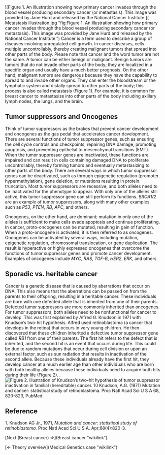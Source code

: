![Figure 1. An illustration showing how primary cancer invades through
the blood vessel producing secondary cancer (or metastasis). This image
was provided by Jane Hurd and released by the National Cancer
Institute.]( Metastasis illustration.jpg "fig:Figure 1. An illustration showing how primary cancer invades through the blood vessel producing secondary cancer (or metastasis). This image was provided by Jane Hurd and released by the National Cancer Institute.")
Cancer is a term used to describe a group of diseases involving
unregulated cell growth. In cancer diseases, cells multiple
uncontrollably, thereby creating malignant tumors that spread into other
parts of the body. Please note that cancer and the word tumor are not
the same. A tumor can be either benign or malignant. Benign tumors are
tumors that do not invade other parts of the body; they are localized in
a specific organ and usually have a much better prognosis. On the other
hand, malignant tumors are dangerous because they have the capability to
spread to and invade other organs. They can enter the bloodstream or the
lymphatic system and distally spread to other parts of the body; this
process is also called metastasis (Figure 1). For example, it is common
for breast cancer to metastasize into other parts of the body including
axillary lymph nodes, the lungs, and the brain.

Tumor suppressors and Oncogenes
-------------------------------

Think of tumor suppressors as the brakes that prevent cancer development
and oncogenes as the gas pedal that accelerates cancer development.
There are several functions of tumor suppressor genes, such as ensuring
the cell cycle controls and checkpoints, repairing DNA damage, promoting
apoptosis, and preventing epithelial to mesenchymal transitions (EMT).
When the tumor suppressor genes are inactivated, these functions are
impaired and can result in cells containing damaged DNA to proliferate
uncontrollably, thereby forming tumors and eventually metastasizing to
other parts of the body. There are several ways in which tumor
suppressor genes can be deactivated, such as through epigenetic
regulation (promoter hypermethylation), gene deletion, or mutations
resulting in protein truncation. Most tumor suppressors are recessive,
and both alleles need to be inactivated for the phenotype to appear.
With only one of the alleles still active, this tumor suppressor gene
can still perform its functions. *BRCA1/2* are an example of tumor
suppressors, along with many other examples such as *P53*, *PTEN*, *RB*,
*APC*, and others.

Oncogenes, on the other hand, are dominant; mutation in only one of the
alleles is sufficient to make cells evade apoptosis and continue
proliferating. In cancer, proto-oncogenes can be mutated, resulting in
gain of function. When a proto-oncogene is activated, it is then
referred to as oncogenes. Oncogenes can be activated by several ways,
including mutation, epigenetic regulation, chromosomal translocation, or
gene duplication. The result is hyperactive or highly expressed
oncogenes that overcome the functions of tumor suppressor genes and
promote cancer development. Examples of oncogenes include *MYC*, *RAS*,
*TGF-B*, *HER2*, *ERK*, and others.

Sporadic vs. heritable cancer
-----------------------------

Cancer is a genetic disease that is caused by aberrations that occur on
DNA. This also means that the aberrations can be passed on from the
parents to their offspring, resulting in a heritable cancer. These
individuals are born with one defected allele that is inherited from one
of their parents. Defected tumor suppressors are more commonly inherited
than oncogenes. For tumor suppressors, both alleles need to be
nonfunctional for cancer to develop. This was first explained by Alfred
G. Knudson in 1971 with Knudson’s two-hit hypothesis. Alfred used
retinoblastoma (a cancer that develops in the retina) that occurs in
very young children. He then discovered that these children inherited a
defective tumor suppressor gene called *RB1* from one of their parents.
The first hit refers to the defect that is inherited, and the second hit
is an event that occurs during life. This could be due to random
mutations that occur during cell division or upon an external factor,
such as sun radiation that results in inactivation of the second allele.
Because these individuals already have the first hit, they develop
cancer at a much earlier age than other individuals who are born with
both healthy alleles because these individuals need to acquire both hits
during their life (Figure 2). . ![Figure 2. Illustration of Knudson’s
two-hit hypothesis of tumor suppressor inactivation in familial
(hereditable) cancer. 10 Knudson, A.G. (1971) Mutation and cancer:
statistical study of retinoblastoma. Proc Natl Acad Sci U S A 68,
820-823, [
PubMed](http://www.ncbi.nlm.nih.gov/entrez/query.fcgi?db=PubMed&cmd=Retrieve&list_uids=71153958&dopt=Abstract "wikilink").]( Knudson.gif "fig:Figure 2. Illustration of Knudson’s two-hit hypothesis of tumor suppressor inactivation in familial (hereditable) cancer. 10 Knudson, A.G. (1971) Mutation and cancer: statistical study of retinoblastoma. Proc Natl Acad Sci U S A 68, 820-823,  PubMed.")

Reference
---------

1\. Knudson AG Jr., 1971, *Mutation and cancer: statistical study of
retinoblastoma.* Proc Natl Acad Sci U S A. Apr;68(4):820-3.

[Next (Breast cancer) ⇒](Breast cancer "wikilink")

[⇐ Theory overview](Medical Genetics case "wikilink")

